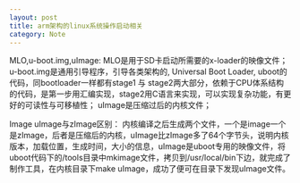 ```yaml
---
layout: post
title: arm架构的linux系统操作启动相关
category: Note
---
```


MLO,u-boot.img,uImage:
MLO是用于SD卡启动所需要的x-loader的映像文件；
u-boot.img是通用引导程序，引导各类架构的, Universal Boot Loader, uboot的代码，同bootloader一样都有stage1 与 stage2两大部分，依赖于CPU体系结构的代码，是第一步用汇编实现，stage2用C语言来实现，可以实现复杂功能，有更好的可读性与可移植性；
uImage是压缩过后的内核文件；

Image uImage与zImage区别：
内核编译之后生成两个文件，一个是image一个是zImage，后者是压缩后的内核，uImage比zImage多了64个字节头，说明内核版本，加载位置，生成时间，大小的信息，uImage是uboot专用的映像文件，将uboot代码下的/tools目录中mkimage文件，拷贝到/usr/local/bin下边，就完成了制作工具，在内核目录下make uImage，成功了便可在目录下发现uImage文件。



